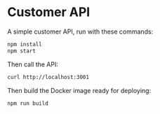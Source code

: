# Customer API

A simple customer API, run with these commands:

```bash
npm install
npm start
```

Then call the API:

```bash
curl http://localhost:3001
```

Then build the Docker image ready for deploying:

```bash
npm run build
```
